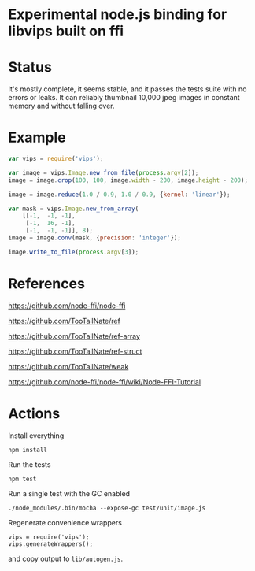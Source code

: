 # Experimental node.js binding for libvips built on ffi

# Status

It's mostly complete, it seems stable, and it passes the tests suite with no
errors or leaks. It can reliably thumbnail 10,000 jpeg images in constant 
memory and without falling over. 

# Example

```javascript
var vips = require('vips');

var image = vips.Image.new_from_file(process.argv[2]);
image = image.crop(100, 100, image.width - 200, image.height - 200);

image = image.reduce(1.0 / 0.9, 1.0 / 0.9, {kernel: 'linear'});

var mask = vips.Image.new_from_array(
    [[-1,  -1, -1], 
     [-1,  16, -1], 
     [-1,  -1, -1]], 8);
image = image.conv(mask, {precision: 'integer'});

image.write_to_file(process.argv[3]);
```

# References

https://github.com/node-ffi/node-ffi

https://github.com/TooTallNate/ref

https://github.com/TooTallNate/ref-array

https://github.com/TooTallNate/ref-struct

https://github.com/TooTallNate/weak

https://github.com/node-ffi/node-ffi/wiki/Node-FFI-Tutorial

# Actions

Install everything

	npm install 

Run the tests

	npm test

Run a single test with the GC enabled

	./node_modules/.bin/mocha --expose-gc test/unit/image.js 

Regenerate convenience wrappers

	vips = require('vips');
	vips.generateWrappers();

and copy output to `lib/autogen.js`.
